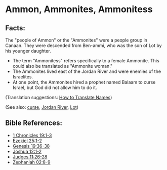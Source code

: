 # Ammon, Ammonites, Ammonitess #

## Facts: ##

The "people of Ammon" or the "Ammonites" were a people group in Canaan. They were descended from Ben-ammi, who was the son of Lot by his younger daughter.

* The term "Ammonitess" refers specifically to a female Ammonite. This could also be translated as "Ammonite woman."
* The Ammonites lived east of the Jordan River and were enemies of the Israelites.
* At one point, the Ammonites hired a prophet named Balaam to curse Israel, but God did not allow him to do it.

(Translation suggestions: [How to Translate Names](en/ta-vol1/translate/man/translate-names))

(See also: [curse](../kt/curse.md), [Jordan River](../other/jordanriver.md), [Lot](../other/lot.md))

## Bible References: ##

* [1 Chronicles 19:1-3](en/tn/1ch/help/19/01)
* [Ezekiel 25:1-2](en/tn/ezk/help/25/01)
* [Genesis 19:36-38](en/tn/gen/help/19/36)
* [Joshua 12:1-2](en/tn/jos/help/12/01)
* [Judges 11:26-28](en/tn/jdg/help/11/26)
* [Zephaniah 02:8-9](en/tn/zep/help/02/08)